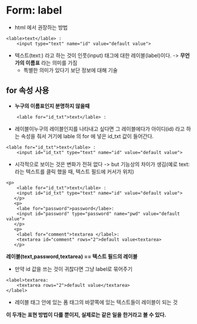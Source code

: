 Form: label
===
- html 에서 권장하는 방법
```
<lable>text</lable> :
    <input type="text" name="id" value="default value">
```
- 텍스트(text:) 라고 하는 것이 인풋(input) 태그에 대한 레이블(label)이다. -> **무언가의 이름표** 라는 의미를 가짐
    - 특별한 의미가 있다기 보단 정보에 대해 기술

for 속성 사용
---
- **누구의 이름표인지 분명하지 않을때**
```
    <lable for="id_txt">text</lable> :
```
- 레이블이누구의 레이블인지를 나타내고 싶다면 그 레이블에다가 아이디(id) 라고 하는 속성을 줘서 거기에 lable 의 for 에 넣은 id_txt 값이 들어간다.
```
<lable for="id_txt">text</lable> :
    <input id="id_txt" type="text" name="id" value="default value">
```
- 시각적으로 보이는 것은 변화가 전혀 없다 -> but 기능상의 차이가 생김(예로 text: 라는 텍스트를 클릭 했을 때, 텍스트 필드에 커서가 위치)
```
<p>
    <lable for="id_txt">text</lable> :
    <input id="id_txt" type="text" name="id" value="default value">
   </p>
   <p>
    <labe for="password">password</labe>:
    <input id="password" type="password" name="pwd" value="default value">
   </p>
   <p>
    <label for="comment">textarea </label>:
    <textarea id="comment" rows="2">default value<textarea>
   </p>
```
**레이블(text,password,textarea) == 텍스트 필드의 레이블**

- 만약 id 값을 쓰는 것이 귀찮다면 그냥 label로 묶어주기
```
<label>textarea: 
    <textarea rows="2">default value</textarea>
</label>
```
- 레이블 태그 안에 있는 폼 태그의 바깥쪽에 있는 텍스트들이 레이블이 되는 것

**이 두개는 표현 방법이 다를 뿐이지, 실제로는 같은 일을 한거라고 볼 수 있다.**




